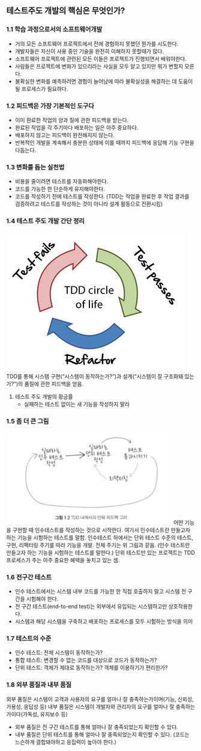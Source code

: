 ## 테스트주도 개발의 핵심은 무엇인가?

### 1.1 학습 과정으로서의 소프트웨어개발
- 거의 모든 소프트웨어 프로젝트에서 전에 경험하지 못했던 뭔가를 시도한다.
- 개발자들은 자신이 사용 중인 기술을 완전히 이해하지 못할때가 많다.
- 소프트웨어 프로젝트에 관련된 모든 이들은 프로젝트가 진행되면서 배워야한다.
- 사람들은 프로젝트에 변화가 있으리라는 사실을 모두 알고 있지만 뭐가 변할지 모른다.
- 불확실한 변화를 예측하려면 경험이 늘어남에 따라 불확실성을 해결하는 데 도움이 될 프로세스가 필요하다.

### 1.2 피드백은 가장 기본적인 도구다
- 이미 완료한 작업의 양과 질에 관한 피드백을 받는다.
- 완료된 작업을 각 주기마다 배포하는 일은 아주 중요하다.
- 배포하지 않고는 피드백이 완전해지지 않는다.
- 반복적인 개발을 계속해서 충분한 상태에 이를 때까지 피드백에 응답해 기능 구현을 다듬는다.

### 1.3 변화를 돕는 실천법
- 비용을 줄이려면 테스트를 자동화해야한다.
- 코드를 가능한 한 단순하게 유지해야한다.
- 코드를 작성하기 전에 테스트를 작성한다.
(TDD는 작업을 완료한 후 작업 결과를 검증하려고 테스트를 작성하는 것이 아니라 설계 활동으로 전환시킴)

### 1.4 테스트 주도 개발 간단 정리
![TDD 주기의 핵심](images/TDD.png)
TDD를 통해 시스템 구현(“시스템이 동작하는가?”)과 설계(“시스템이 잘 구조화돼 있는가?”)의 품질에 관한 피드백을 얻음.
1) 테스트 주도 개발의 황금률
    - 실패하는 테스트 없이는 새 기능을 작성하지 말라

### 1.5 좀 더 큰 그림
![TDD 내에서의 안팎 피드백 고리](images/TDD2.png)
어떤 기능을 구현할 때 인수테스트를 작성하는 것으로 시작한다. 여기서 인수테스트란 만들고자 하는 기능을 시험하는 테스트를 말함. 인수테스트 하에서는 단위 테스트 수준의 테스트, 구현, 리팩터링 주기를 따라 기능을 개발. 전체 주기는 위 그림과 같음.
(인수 테스트란 만들고자 하는 기능을 시험하는 테스트를 말한다.)
단위 테스트만 있는 프로젝트는 TDD 프로세스가 주는 아주 중요한 혜택을 놓치고 있는 셈.

### 1.6 전구간 테스트
- 인수 테스트에서는 시스템 내부 코드를 가능한 한 직접 호출하지 말고 시스템 전 구간을 시험해야 한다.
- 전 구간 테스트(end-to-end test)는 외부에서 유입되는 시스템하고만 상호작용한다.
- 시스템과 해당 시스템을 구축하고 배포하는 프로세스를 모두 시험하는 방식을 의미

### 1.7 테스트의 수준
- 인수 테스트: 전체 시스템이 동작하는가?
- 통합 테스트: 변경할 수 없는 코드를 대상으로 코드가 동작하는가?
- 단위 테스트: 객체가 제대로 동작하는가? 객체를 이용하기가 편리한가?

### 1.8 외부 품질과 내부 품질
외부 품질은 시스템이 고객과 사용자의 요구를 얼마나 잘 충족하는가이며(기능, 신뢰성, 가용성, 응답성 등) 내부 품질은 시스템이 개발자와 관리자의 요구를 얼마나 잘 충족하는가이다(가독성, 유지보수 등)
- 외부 품질은 전 구간 테스트를 통해 얼마나 잘 충족되었는지 확인할 수 있다.
- 내부 품질은 단위 테스트를 통해 얼마나 잘 충족되었는지 확인할 수 있다.
(코드는 느슨하게 결합돼야하고 응집력이 높아야 한다.)